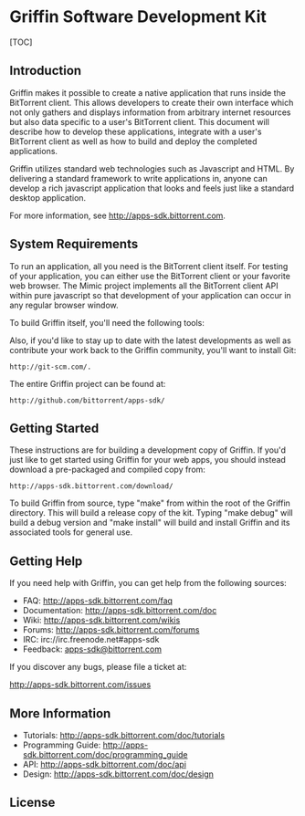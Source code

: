 
# Griffin Software Development Kit

[TOC]

## Introduction

Griffin makes it possible to create a native application that runs inside the
BitTorrent client. This allows developers to create their own interface which
not only gathers and displays information from arbitrary internet resources but
also data specific to a user's BitTorrent client. This document will describe
how to develop these applications, integrate with a user's BitTorrent client as
well as how to build and deploy the completed applications.

Griffin utilizes standard web technologies such as Javascript and HTML. By
delivering a standard framework to write applications in, anyone can develop a
rich javascript application that looks and feels just like a standard desktop
application.

For more information, see http://apps-sdk.bittorrent.com.

## System Requirements

To run an application, all you need is the BitTorrent client itself. For
testing of your application, you can either use the BitTorrent client or your
favorite web browser. The Mimic project implements all the BitTorrent client
API within pure javascript so that development of your application can occur in
any regular browser window.

To build Griffin itself, you'll need the following tools:

Also, if you'd like to stay up to date with the latest developments as well as
contribute your work back to the Griffin community, you'll want to install Git:

    http://git-scm.com/.

The entire Griffin project can be found at:

    http://github.com/bittorrent/apps-sdk/

## Getting Started

These instructions are for building a development copy of Griffin. If you'd
just like to get started using Griffin for your web apps, you should instead
download a pre-packaged and compiled copy from:

    http://apps-sdk.bittorrent.com/download/

To build Griffin from source, type "make" from within the root of the Griffin
directory. This will build a release copy of the kit. Typing "make debug" will
build a debug version and "make install" will build and install Griffin and its
associated tools for general use.

## Getting Help

If you need help with Griffin, you can get help from the following sources:

  - FAQ:            http://apps-sdk.bittorrent.com/faq
  - Documentation:  http://apps-sdk.bittorrent.com/doc
  - Wiki:           http://apps-sdk.bittorrent.com/wikis
  - Forums:         http://apps-sdk.bittorrent.com/forums
  - IRC:            irc://irc.freenode.net#apps-sdk
  - Feedback:       apps-sdk@bittorrent.com

If you discover any bugs, please file a ticket at:

  http://apps-sdk.bittorrent.com/issues

## More Information

  - Tutorials:          http://apps-sdk.bittorrent.com/doc/tutorials
  - Programming Guide:  http://apps-sdk.bittorrent.com/doc/programming_guide
  - API:                http://apps-sdk.bittorrent.com/doc/api
  - Design:             http://apps-sdk.bittorrent.com/doc/design

## License

